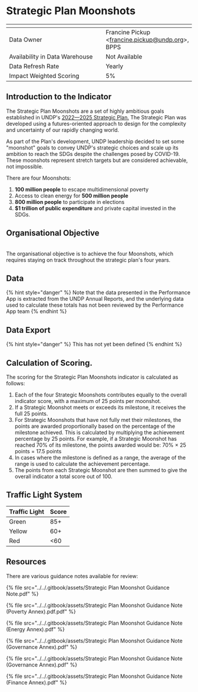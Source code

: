 # Strategic Plan Moonshots

<table data-header-hidden><thead><tr><th width="297"></th><th></th></tr></thead><tbody><tr><td>Data Owner</td><td>Francine Pickup &#x3C;<a href="mailto:francine.pickup@undp.org">francine.pickup@undp.org</a>>, BPPS</td></tr><tr><td>Availability in Data Warehouse</td><td>Not Available</td></tr><tr><td>Data Refresh Rate</td><td>Yearly</td></tr><tr><td>Impact Weighted Scoring</td><td>5%</td></tr></tbody></table>

## Introduction to the Indicator

The Strategic Plan Moonshots are a set of highly ambitious goals established in UNDP's [ 2022—2025 Strategic Plan.](https://strategicplan.undp.org/) The Strategic Plan was developed using a futures-oriented approach to design for the complexity and uncertainty of our rapidly changing world.

As part of the Plan's development, UNDP leadership decided to set some "moonshot" goals to convey UNDP's strategic choices and scale up its ambition to reach the SDGs despite the challenges posed by COVID-19. These moonshots represent stretch targets but are considered achievable, not impossible.

There are four Moonshots:

1. **100 million people** to escape multidimensional poverty
2. Access to clean energy for **500 million people**
3. **800 million people** to participate in elections
4. **$1 trillion of public expenditure** and private capital invested in the SDGs.

## Organisational Objective

\
The organisational objective is to achieve the four Moonshots, which requires staying on track throughout the strategic plan's four years.

## **Data**

{% hint style="danger" %}
Note that the data presented in the Performance App is extracted from the UNDP Annual Reports, and the underlying data used to calculate these totals has not been reviewed by the Performance App team&#x20;
{% endhint %}

## **Data Export**

{% hint style="danger" %}
This has not yet been defined
{% endhint %}

## Calculation of Scoring.

The scoring for the Strategic Plan Moonshots indicator is calculated as follows:

1. Each of the four Strategic Moonshots contributes equally to the overall indicator score, with a maximum of 25 points per moonshot.
2. If a Strategic Moonshot meets or exceeds its milestone, it receives the full 25 points.
3. For Strategic Moonshots that have not fully met their milestones, the points are awarded proportionally based on the percentage of the milestone achieved. This is calculated by multiplying the achievement percentage by 25 points. For example, if a Strategic Moonshot has reached 70% of its milestone, the points awarded would be: 70% × 25 points = 17.5 points
4. In cases where the milestone is defined as a range, the average of the range is used to calculate the achievement percentage.
5. The points from each Strategic Moonshot are then summed to give the overall indicator a total score out of 100.



## **Traffic Light System**

| Traffic Light | Score |
| ------------- | ----- |
| Green         | 85+   |
| Yellow        | 60+   |
| Red           | <60   |

## Resources

There are various guidance notes available for review:

{% file src="../../.gitbook/assets/Strategic Plan Moonshot Guidance Note.pdf" %}

{% file src="../../.gitbook/assets/Strategic Plan Moonshot Guidance Note (Poverty Annex).pdf.pdf" %}

{% file src="../../.gitbook/assets/Strategic Plan Moonshot Guidance Note (Energy Annex).pdf" %}

{% file src="../../.gitbook/assets/Strategic Plan Moonshot Guidance Note (Governance Annex).pdf" %}

{% file src="../../.gitbook/assets/Strategic Plan Moonshot Guidance Note (Governance Annex).pdf" %}

{% file src="../../.gitbook/assets/Strategic Plan Moonshot Guidance Note (Finance Annex).pdf" %}
